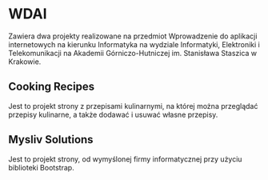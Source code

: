WDAI
===
Zawiera dwa projekty realizowane na przedmiot Wprowadzenie do aplikacji internetowych na kierunku Informatyka na wydziale Informatyki, Elektroniki i Telekomunikacji na Akademii Górniczo-Hutniczej im. Stanisława Staszica w Krakowie.

## Cooking Recipes
Jest to projekt strony z przepisami kulinarnymi, na której można przeglądać przepisy kulinarne, a także dodawać i usuwać własne przepisy.

## Mysliv Solutions
Jest to projekt strony, od wymyślonej firmy informatycznej przy użyciu biblioteki Bootstrap.